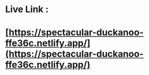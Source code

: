 # Live Link : 

# [https://spectacular-duckanoo-ffe36c.netlify.app/](https://spectacular-duckanoo-ffe36c.netlify.app/)
